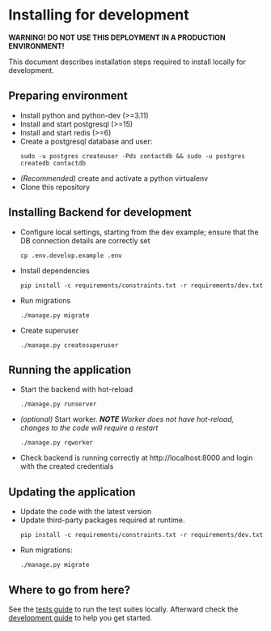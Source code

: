 # Installing for development

**WARNING! DO NOT USE THIS DEPLOYMENT IN A PRODUCTION ENVIRONMENT!**

This document describes installation steps required to install locally for development.

## Preparing environment

- Install python and python-dev (>=3.11)
- Install and start postgresql (>=15)
- Install and start redis (>=6)
- Create a postgresql database and user:
  ```shell
  sudo -u postgres createuser -Pds contactdb && sudo -u postgres createdb contactdb
  ``` 
- _(Recommended)_ create and activate a python virtualenv
- Clone this repository

## Installing Backend for development

- Configure local settings, starting from the dev example; ensure that the DB connection details are correctly set
  ```shell
  cp .env.develop.example .env
  ```
- Install dependencies
  ```shell
  pip install -c requirements/constraints.txt -r requirements/dev.txt 
  ```
- Run migrations
  ```shell
  ./manage.py migrate
  ```
- Create superuser
  ```shell
  ./manage.py createsuperuser
  ```

## Running the application

- Start the backend with hot-reload
  ```shell
  ./manage.py runserver
  ```
- _(optional)_ Start worker. _**NOTE** Worker does not have hot-reload, changes to the code will require a restart_
  ```shell
  ./manage.py rqworker
  ```
- Check backend is running correctly at http://localhost:8000 and login with the created credentials

## Updating the application

- Update the code with the latest version
- Update third-party packages required at runtime.
  ```shell
  pip install -c requirements/constraints.txt -r requirements/dev.txt
  ```
- Run migrations:
  ```shell
  ./manage.py migrate
  ```

## Where to go from here?

See the [tests guide](./tests.md) to run the test suites locally. Afterward check
the [development guide](./development_guide.md) to help you get started.  